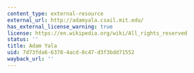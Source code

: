 ```yaml
---
content_type: external-resource
external_url: http://adamyala.csail.mit.edu/
has_external_license_warning: true
license: https://en.wikipedia.org/wiki/All_rights_reserved
status: ''
title: Adam Yala
uid: 7d73fda6-6378-4acd-8c47-d3f3bdd71552
wayback_url: ''
---
```

